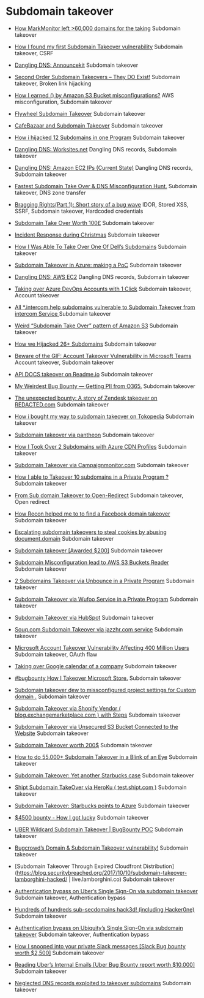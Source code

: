 
Subdomain takeover
==================

- [How MarkMonitor left >60,000 domains for the taking](https://ian.sh/markmonitor)	Subdomain takeover

- [How I found my first Subdomain Takeover vulnerability](https://monish-basaniwal.medium.com/how-i-found-my-first-subdomain-takeover-vulnerability-b7d5c17b61fd)	Subdomain takeover, CSRF

- [Dangling DNS: Announcekit](https://blog.melbadry9.xyz/dangling-dns/xyz-services/ddns-announcekit)	Subdomain takeover

- [Second Order Subdomain Takeovers – They DO Exist!](https://blogs.msmvps.com/alunj/2021/08/15/second-order-subdomain-takeovers-they-do-exist/)	Subdomain takeover, Broken link hijacking

- [How I earned \(\) by Amazon S3 Bucket misconfigurations?](https://3bodymo.medium.com/how-i-earned-by-amazon-s3-bucket-misconfigurations-29d51ee510de)	AWS misconfiguration, Subdomain takeover

- [Flywheel Subdomain Takeover](https://smaranchand.com.np/2021/06/flywheel-subdomain-takeover/)	Subdomain takeover

- [CafeBazaar and Subdomain Takeover](https://sinsinology.medium.com/cafebazaar-and-subdomain-takeover-a0ab61a19ce8)	Subdomain takeover

- [How i hijacked 12 Subdomains in one Program](https://nvk0x.medium.com/how-i-hijacked-12-subdomains-in-one-program-eea468bcd64f)	Subdomain takeover

- [Dangling DNS: Worksites.net](https://blog.melbadry9.xyz/dangling-dns/xyz-services/ddns-worksites)	Dangling DNS records, Subdomain takeover

- [Dangling DNS: Amazon EC2 IPs (Current State)](https://blog.melbadry9.xyz/ddns-ec2-ips-current-state#disclosed-reports)	Dangling DNS records, Subdomain takeover

- [Fastest Subdomain Take Over & DNS Misconfiguration Hunt.](https://www.cysek.org/post/subdomain-dnsmiscon)	Subdomain takeover, DNS zone transfer

- [Bragging Rights(Part 1): Short story of a bug wave](https://medium.com/bugbountywriteup/bragging-rights-part-1-short-story-of-a-bug-wave-dbb88f48b604)	IDOR, Stored XSS, SSRF, Subdomain takeover, Hardcoded credentials

- [Subdomain Take Over Worth 100£](https://medium.com/bugbountywriteup/subdomain-take-over-worth-100-ce822ed85ba0)	Subdomain takeover

- [Incident Response during Christmas](https://tmosh.medium.com/incident-response-during-christmas-33c7fabb1429)	Subdomain takeover

- [How I Was Able To Take Over One Of Dell’s Subdomains](https://pyrrhon.medium.com/how-i-was-able-to-take-over-one-of-dells-subdomains-7e06b8516e41)	Subdomain takeover

- [Subdomain Takeover in Azure: making a PoC](https://godiego.tech/posts/STO/)	Subdomain takeover

- [Dangling DNS: AWS EC2](https://medium.com/@mohamed.elbadry/dangling-dns-aws-ec2-e2d801701e8)	Dangling DNS records, Subdomain takeover

- [Taking over Azure DevOps Accounts with 1 Click](https://blog.assetnote.io/2020/06/28/subdomain-takeover-to-account-takeover/)	Subdomain takeover, Account takeover

- [ All *.intercom.help subdomains vulnerable to Subdomain Takeover from intercom Service ](https://web.archive.org/web/20201123204430/https://www.mohamedharon.com/2020/06/all-intercomhelp-subdomains-vulnerable.html)	Subdomain takeover

- [Weird “Subdomain Take Over” pattern of Amazon S3](https://medium.com/@secureITmania/weird-subdomain-take-over-pattern-of-amazon-s3-75165ab2e883)	Subdomain takeover

- [How we Hijacked 26+ Subdomains](https://medium.com/@aishwaryakendle/how-we-hijacked-26-subdomains-9c05c94c7049)	Subdomain takeover

- [Beware of the GIF: Account Takeover Vulnerability in Microsoft Teams](https://www.cyberark.com/threat-research-blog/beware-of-the-gif-account-takeover-vulnerability-in-microsoft-teams/)	Account takeover, Subdomain takeover

- [API DOCS takeover on Readme.io](https://telegra.ph/API-DOCS-takeover-on-Readmeio-03-19)	Subdomain takeover

- [My Weirdest Bug Bounty — Getting PII from O365.](https://medium.com/@omaidfaizyar/my-weirdest-bug-bounty-getting-pii-from-o365-b4477f4739e)	Subdomain takeover

- [The unexpected bounty: A story of Zendesk takeover on REDACTED.com](https://medium.com/bugbountywriteup/the-unexpected-bounty-a-story-of-zendesk-takeover-on-redacted-com-f2aa96ce2026)	Subdomain takeover

- [How i bought my way to subdomain takeover on Tokopedia](https://medium.com/bugbountywriteup/how-i-bought-my-way-to-subdomain-takeover-on-tokopedia-8c6697c85b4d)	Subdomain takeover

- [Subdomain takeover via pantheon](https://smaranchand.com.np/2019/12/subdomain-takeover-via-pantheon/)	Subdomain takeover

- [How I Took Over 2 Subdomains with Azure CDN Profiles](https://m0chan.github.io/2019/12/16/Subdomain-Takeover-Azure-CDN.html)	Subdomain takeover

- [Subdomain Takeover via Campaignmonitor.com](https://web.archive.org/web/20200929013918/https://www.mohamedharon.com/2019/11/subdomain-takeover-via.html)	Subdomain takeover

- [How I able to Takeover 10 subdomains in a Private Program ?](https://web.archive.org/web/20201102112116/https://www.mohamedharon.com/2019/09/how-i-able-to-takeover-10-subdomains-in.html)	Subdomain takeover

- [From Sub domain Takeover to Open-Redirect](https://medium.com/@aniltom/https-medium-com-aniltom-from-sub-domain-takeover-to-open-redirect-b5be4906e1a4)	Subdomain takeover, Open redirect

- [How Recon helped me to to find a Facebook domain takeover](https://medium.com/@sudhanshur705/how-recon-helped-me-to-to-find-a-facebook-domain-takeover-58163de0e7d5)	Subdomain takeover

- [Escalating subdomain takeovers to steal cookies by abusing document.domain](https://blog.takemyhand.xyz/2019/05/escalating-subdomain-takeovers-to-steal.html)	Subdomain takeover

- [Subdomain takeover [Awarded $200]](https://medium.com/@friendly_/subdomain-takeover-awarded-200-8296f4abe1b0)	Subdomain takeover

- [Subdomain Misconfiguration lead to AWS S3 Buckets Reader](https://web.archive.org/web/20200929003949/https://www.mohamedharon.com/2019/02/subdomain-aws-s3-buckets-reader.html)	Subdomain takeover

- [2 Subdomains Takeover via Unbounce in a Private Program](https://web.archive.org/web/20201117123227/https://www.mohamedharon.com/2019/02/2-subdomains-takeover-via-unbounce-in.html)	Subdomain takeover

- [Subdomain Takeover via Wufoo Service in a Private Program](https://web.archive.org/web/20200929010534/https://www.mohamedharon.com/2019/02/subdomain-takeover-via-wufoo-service-in.html)	Subdomain takeover

- [Subdomain Takeover via HubSpot](https://web.archive.org/web/20200928234202/https://www.mohamedharon.com/2019/02/subdomain-takeover-via-hubspot.html)	Subdomain takeover

- [Souq.com Subdomain Takeover via jazzhr.com service](https://web.archive.org/web/20200929012457/https://www.mohamedharon.com/2019/02/souqcom-subdomain-takeover-via.html)	Subdomain takeover

- [Microsoft Account Takeover Vulnerability Affecting 400 Million Users](https://www.safetydetective.com/blog/microsoft-outlook/)	Subdomain takeover, OAuth flaw

- [Taking over Google calendar of a company](https://medium.com/bugbountywriteup/taking-over-google-calendar-of-a-company-1c49071f6a9)	Subdomain takeover

- [#bugbounty How I Takeover Microsoft Store.](https://medium.com/@sadiqwest01/bugbounty-how-i-takeover-microsoft-store-a58c1b785aa0)	Subdomain takeover

- [Subdomain takeover dew to missconfigured project settings for Custom domain .](https://medium.com/@prial261/subdomain-takeover-dew-to-missconfigured-project-settings-for-custom-domain-46e90e702969)	Subdomain takeover

- [Subdomain Takeover via Shopify Vendor ( blog.exchangemarketplace.com ) with Steps](https://web.archive.org/web/20200929001941/https://www.mohamedharon.com/2018/10/subdomain-takeover-via-shopify-vendor.html)	Subdomain takeover

- [Subdomain Takeover via Unsecured S3 Bucket Connected to the Website](https://blog.securitybreached.org/2018/09/24/subdomain-takeover-via-unsecured-s3-bucket/)	Subdomain takeover

- [Subdomain Takeover worth 200$](https://medium.com/@alirazzaq/subdomain-takeover-worth-200-ed73f0a58ffe)	Subdomain takeover

- [How to do 55.000+ Subdomain Takeover in a Blink of an Eye](https://medium.com/@thebuckhacker/how-to-do-55-000-subdomain-takeover-in-a-blink-of-an-eye-a94954c3fc75)	Subdomain takeover

- [Subdomain Takeover: Yet another Starbucks case](https://0xpatrik.com/subdomain-takeover-starbucks-ii/)	Subdomain takeover

- [Shipt Subdomain TakeOver via HeroKu ( test.shipt.com )](https://web.archive.org/web/20201022195925/https://www.mohamedharon.com/2018/08/Shipttakeover.html)	Subdomain takeover

- [Subdomain Takeover: Starbucks points to Azure](https://0xpatrik.com/subdomain-takeover-starbucks/)	Subdomain takeover

- [$4500 bounty - How I got lucky](https://medium.com/bugbountywriteup/4500-bounty-how-i-got-lucky-99d8bc933f75)	Subdomain takeover

- [UBER Wildcard Subdomain Takeover | BugBounty POC](https://blog.securitybreached.org/2017/11/20/uber-wildcard-subdomain-takeover)	Subdomain takeover

- [Bugcrowd’s Domain & Subdomain Takeover vulnerability!](https://blog.securitybreached.org/2017/10/10/bugcrowds-domain-subdomain-takeover-vulnerability)	Subdomain takeover

- [Subdomain Takeover Through Expired Cloudfront Distribution](https://blog.securitybreached.org/2017/10/10/subdomain-takeover-lamborghini-hacked/ | live.lamborghini.co)	Subdomain takeover

- [Authentication bypass on Uber’s Single Sign-On via subdomain takeover](https://www.arneswinnen.net/2017/06/authentication-bypass-on-ubers-sso-via-subdomain-takeover/)	Subdomain takeover, Authentication bypass

- [Hundreds of hundreds sub-secdomains hack3d! (including Hacker0ne)](https://medium.com/bugbountywriteup/hundreds-of-hundreds-subdomains-hack3d-including-hacker0ne-ad3acd1c0a44)	Subdomain takeover

- [Authentication bypass on Ubiquity’s Single Sign-On via subdomain takeover](https://www.arneswinnen.net/2016/11/authentication-bypass-on-sso-ubnt-com-via-subdomain-takeover-of-ping-ubnt-com/)	Subdomain takeover, Authentication bypass

- [How I snooped into your private Slack messages [Slack Bug bounty worth $2,500]](https://whitehatnepal.tumblr.com/post/150381068912/how-i-snooped-into-your-private-slack-messages)	Subdomain takeover

- [Reading Uber’s Internal Emails [Uber Bug Bounty report worth $10,000]](https://whitehatnepal.tumblr.com/post/149985438982/reading-ubers-internal-emails-uber-bug-bounty)	Subdomain takeover

- [Neglected DNS records exploited to takeover subdomains](https://yassineaboukir.com/blog/neglected-dns-records-exploited-to-takeover-subdomains/)	Subdomain takeover
